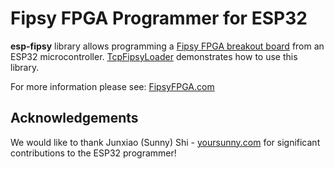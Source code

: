# Fipsy FPGA Programmer for ESP32

**esp-fipsy** library allows programming a [Fipsy FPGA breakout board](https://www.mocomakers.com/fipsy-fpga/) from an ESP32 microcontroller.
[TcpFipsyLoader](examples/TcpFipsyLoader/) demonstrates how to use this library.

For more information please see: [FipsyFPGA.com](https://www.fipsyfpga.com)

## Acknowledgements

We would like to thank Junxiao (Sunny) Shi - [yoursunny.com](https://yoursunny.com/) for significant contributions to the ESP32 programmer!